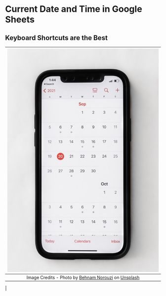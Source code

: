 # Current Date and Time in Google Sheets

## Keyboard Shortcuts are the Best

| ![space-1.jpg](Img/behnam-norouzi-EVeABQ2Rjf8-unsplash.jpg) | 
|:--:| 
| Image Credits - Photo by <a href="https://unsplash.com/@behy_studio?utm_source=unsplash&utm_medium=referral&utm_content=creditCopyText">Behnam Norouzi</a> on <a href="https://unsplash.com/photos/EVeABQ2Rjf8?utm_source=unsplash&utm_medium=referral&utm_content=creditCopyText">Unsplash</a>
  |
